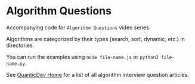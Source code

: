 # Algorithm Questions
Accompanying code for `Algorithm Questions` video series.

Algorithms are categorized by their types (search, sort, dynamic, etc.) in directories.

You can run the examples using `node file-name.js` or `python3 file-name.py`.

See [QuanticDev Home](/../../#algorithms) for a list of all algorithm interview question articles.
